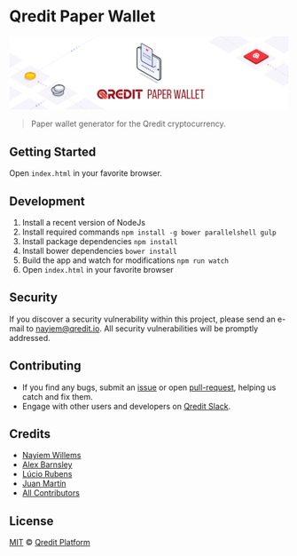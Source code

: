 # Qredit Paper Wallet

<p align="center">
    <img src="./banner.png" />
</p>

> Paper wallet generator for the Qredit cryptocurrency.

## Getting Started

Open `index.html` in your favorite browser.

## Development
1. Install a recent version of NodeJs
2. Install required commands `npm install -g bower parallelshell gulp`
3. Install package dependencies `npm install`
4. Install bower dependencies `bower install`
5. Build the app and watch for modifications `npm run watch`
6. Open `index.html` in your favorite browser

## Security

If you discover a security vulnerability within this project, please send an e-mail to nayiem@qredit.io. All security vulnerabilities will be promptly addressed.

## Contributing

* If you find any bugs, submit an [issue](../../issues) or open [pull-request](../../pulls), helping us catch and fix them.
* Engage with other users and developers on [Qredit Slack](https://qredit.io/go/slack/).

## Credits

- [Nayiem Willems](https://github.com/NayiemWillems)
- [Alex Barnsley](https://github.com/alexbarnsley)
- [Lúcio Rubens](https://github.com/luciorubeens)
- [Juan Martín](https://github.com/j-a-m-l)
- [All Contributors](../../contributors)

## License

[MIT](LICENSE) © [Qredit Platform](https://qredit.io)

